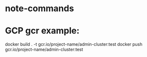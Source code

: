 # note-commands

# GCP gcr example:
docker build . -t gcr.io/project-name/admin-cluster:test
docker push gcr.io/project-name/admin-cluster:test

#